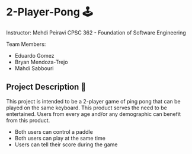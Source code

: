 # 2-Player-Pong :joystick:
Instructor: Mehdi Peiravi
CPSC 362 - Foundation of Software Engineering

Team Members:
- Eduardo Gomez
- Bryan Mendoza-Trejo
- Mahdi Sabbouri

## Project Description :memo: 
This project is intended to be a 2-player game of ping pong that can be played on the same keyboard. This product serves the need to be entertained. Users from every age and/or any demographic can benefit from this product.

- Both users can control a paddle
- Both users can play at the same time
- Users can tell their score during the game

